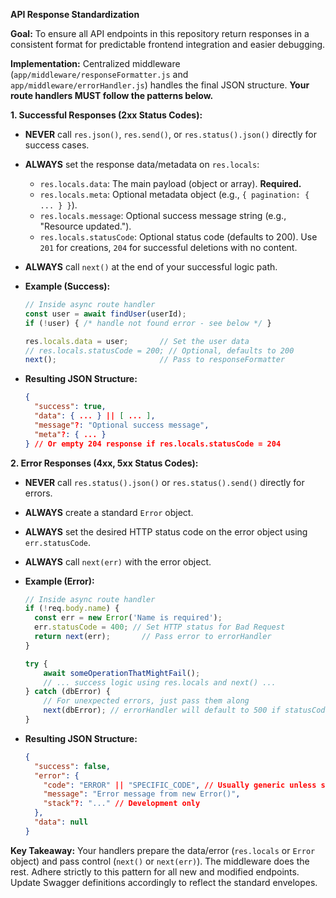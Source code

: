 **API Response Standardization**

**Goal:** To ensure all API endpoints in this repository return responses in a consistent format for predictable frontend integration and easier debugging.

**Implementation:** Centralized middleware (`app/middleware/responseFormatter.js` and `app/middleware/errorHandler.js`) handles the final JSON structure. **Your route handlers MUST follow the patterns below.**

**1. Successful Responses (2xx Status Codes):**

*   **NEVER** call `res.json()`, `res.send()`, or `res.status().json()` directly for success cases.
*   **ALWAYS** set the response data/metadata on `res.locals`:
    *   `res.locals.data`: The main payload (object or array). **Required.**
    *   `res.locals.meta`: Optional metadata object (e.g., `{ pagination: { ... } }`).
    *   `res.locals.message`: Optional success message string (e.g., "Resource updated.").
    *   `res.locals.statusCode`: Optional status code (defaults to 200). Use `201` for creations, `204` for successful deletions with no content.
*   **ALWAYS** call `next()` at the end of your successful logic path.

*   **Example (Success):**
    ```javascript
    // Inside async route handler
    const user = await findUser(userId);
    if (!user) { /* handle not found error - see below */ }

    res.locals.data = user;       // Set the user data
    // res.locals.statusCode = 200; // Optional, defaults to 200
    next();                       // Pass to responseFormatter
    ```
*   **Resulting JSON Structure:**
    ```json
    {
      "success": true,
      "data": { ... } || [ ... ],
      "message"?: "Optional success message",
      "meta"?: { ... }
    } // Or empty 204 response if res.locals.statusCode = 204
    ```

**2. Error Responses (4xx, 5xx Status Codes):**

*   **NEVER** call `res.status().json()` or `res.status().send()` directly for errors.
*   **ALWAYS** create a standard `Error` object.
*   **ALWAYS** set the desired HTTP status code on the error object using `err.statusCode`.
*   **ALWAYS** call `next(err)` with the error object.

*   **Example (Error):**
    ```javascript
    // Inside async route handler
    if (!req.body.name) {
      const err = new Error('Name is required');
      err.statusCode = 400; // Set HTTP status for Bad Request
      return next(err);       // Pass error to errorHandler
    }

    try {
        await someOperationThatMightFail();
        // ... success logic using res.locals and next() ...
    } catch (dbError) {
        // For unexpected errors, just pass them along
        next(dbError); // errorHandler will default to 500 if statusCode isn't set
    }
    ```
*   **Resulting JSON Structure:**
    ```json
    {
      "success": false,
      "error": {
        "code": "ERROR" || "SPECIFIC_CODE", // Usually generic unless set on err.code
        "message": "Error message from new Error()",
        "stack"?: "..." // Development only
      },
      "data": null
    }
    ```

**Key Takeaway:** Your handlers prepare the data/error (`res.locals` or `Error` object) and pass control (`next()` or `next(err)`). The middleware does the rest. Adhere strictly to this pattern for all new and modified endpoints. Update Swagger definitions accordingly to reflect the standard envelopes.